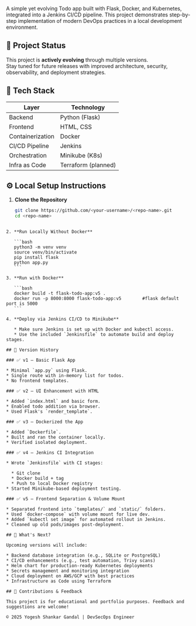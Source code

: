 A simple yet evolving Todo app built with Flask, Docker, and Kubernetes, integrated into a Jenkins CI/CD pipeline. This project demonstrates step-by-step implementation of modern DevOps practices in a local development environment.

## 🚀 Project Status

This project is **actively evolving** through multiple versions.  
Stay tuned for future releases with improved architecture, security, observability, and deployment strategies.

## 🧰 Tech Stack

| Layer           | Technology          |
|-----------------|---------------------|
| Backend         | Python (Flask)      |
| Frontend        | HTML, CSS           |
| Containerization| Docker              |
| CI/CD Pipeline  | Jenkins             |
| Orchestration   | Minikube (K8s)      |
| Infra as Code   | Terraform (planned) |



## ⚙️ Local Setup Instructions

1. **Clone the Repository**
   ```bash
   git clone https://github.com/<your-username>/<repo-name>.git
   cd <repo-name>
````

2. **Run Locally Without Docker**

   ```bash
   python3 -m venv venv
   source venv/bin/activate
   pip install flask
   python app.py
   ```

3. **Run with Docker**

   ```bash
   docker build -t flask-todo-app:v5 .
   docker run -p 8000:8000 flask-todo-app:v5        #flask default port is 5000
   ```

4. **Deploy via Jenkins CI/CD to Minikube**

   * Make sure Jenkins is set up with Docker and kubectl access.
   * Use the included `Jenkinsfile` to automate build and deploy stages.

## 📌 Version History

### ✅ v1 – Basic Flask App

* Minimal `app.py` using Flask.
* Single route with in-memory list for todos.
* No frontend templates.

### ✅ v2 – UI Enhancement with HTML

* Added `index.html` and basic form.
* Enabled todo addition via browser.
* Used Flask's `render_template`.

### ✅ v3 – Dockerized the App

* Added `Dockerfile`.
* Built and ran the container locally.
* Verified isolated deployment.

### ✅ v4 – Jenkins CI Integration

* Wrote `Jenkinsfile` with CI stages:

  * Git clone
  * Docker build + tag
  * Push to local Docker registry
* Started Minikube-based deployment testing.

### ✅ v5 – Frontend Separation & Volume Mount

* Separated frontend into `templates/` and `static/` folders.
* Used `docker-compose` with volume mount for live dev.
* Added `kubectl set image` for automated rollout in Jenkins.
* Cleaned up old pods/images post-deployment.

## 🔮 What's Next?

Upcoming versions will include:

* Backend database integration (e.g., SQLite or PostgreSQL)
* CI/CD enhancements (e.g., test automation, Trivy scans)
* Helm chart for production-ready Kubernetes deployments
* Secrets management and monitoring integration
* Cloud deployment on AWS/GCP with best practices
* Infrastructure as Code using Terraform

## 🤝 Contributions & Feedback

This project is for educational and portfolio purposes. Feedback and suggestions are welcome!

© 2025 Yogesh Shankar Gandal | DevSecOps Engineer

